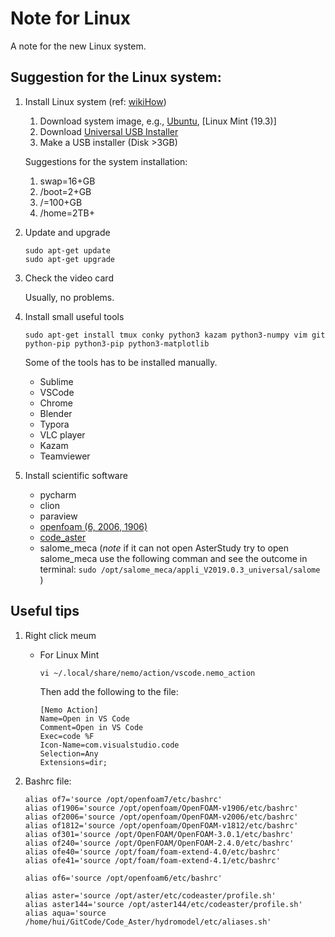 # Note for Linux
 A note for the new Linux system.


## Suggestion for the Linux system:

1. Install Linux system (ref: [wikiHow](https://zh.wikihow.com/%E5%AE%89%E8%A3%85Ubuntu-Linux))

   1. Download system image, e.g., [Ubuntu](https://ubuntu.com/), [Linux Mint (19.3)]
   2. Download [Universal USB Installer](https://www.pendrivelinux.com/universal-usb-installer-easy-as-1-2-3/)
   3. Make a USB installer (Disk >3GB)

   Suggestions for the system installation:

   1. swap=16+GB
   2. /boot=2+GB
   3. /=100+GB
   4. /home=2TB+

   

2. Update and upgrade

   ```shell
   sudo apt-get update
   sudo apt-get upgrade
   ```
   
3. Check the video card

   Usually, no problems.

4. Install small useful tools

   ```shell
   sudo apt-get install tmux conky python3 kazam python3-numpy vim git python-pip python3-pip python3-matplotlib
   ```  

   Some of the tools has to be installed manually.

   - Sublime
   - VSCode
   - Chrome
   - Blender
   - Typora
   - VLC player
   - Kazam
   - Teamviewer

   

5. Install scientific software
   - pycharm
   - clion
   - paraview
   - [openfoam (6, 2006, 1906)](./Install_OpenFoam.md)
   - [code_aster](./Install_code_aster.md) 
   - salome_meca (*note* if it can not open AsterStudy try to open salome_meca use the following comman and see the outcome in terminal:
  ```sudo /opt/salome_meca/appli_V2019.0.3_universal/salome ``` )


## Useful tips 
1.  Right click meum
    - For Linux Mint
      
      ```
      vi ~/.local/share/nemo/action/vscode.nemo_action
      ```
      Then add the following to the file:
      ```
      [Nemo Action]
      Name=Open in VS Code
      Comment=Open in VS Code
      Exec=code %F
      Icon-Name=com.visualstudio.code
      Selection=Any
      Extensions=dir;
      ```



2. Bashrc file:
   ```
   alias of7='source /opt/openfoam7/etc/bashrc'
   alias of1906='source /opt/openfoam/OpenFOAM-v1906/etc/bashrc'
   alias of2006='source /opt/openfoam/OpenFOAM-v2006/etc/bashrc'
   alias of1812='source /opt/openfoam/OpenFOAM-v1812/etc/bashrc'
   alias of301='source /opt/OpenFOAM/OpenFOAM-3.0.1/etc/bashrc'
   alias of240='source /opt/OpenFOAM/OpenFOAM-2.4.0/etc/bashrc'
   alias ofe40='source /opt/foam/foam-extend-4.0/etc/bashrc'
   alias ofe41='source /opt/foam/foam-extend-4.1/etc/bashrc'

   alias of6='source /opt/openfoam6/etc/bashrc'

   alias aster='source /opt/aster/etc/codeaster/profile.sh'
   alias aster144='source /opt/aster144/etc/codeaster/profile.sh'
   alias aqua='source /home/hui/GitCode/Code_Aster/hydromodel/etc/aliases.sh'
   ```